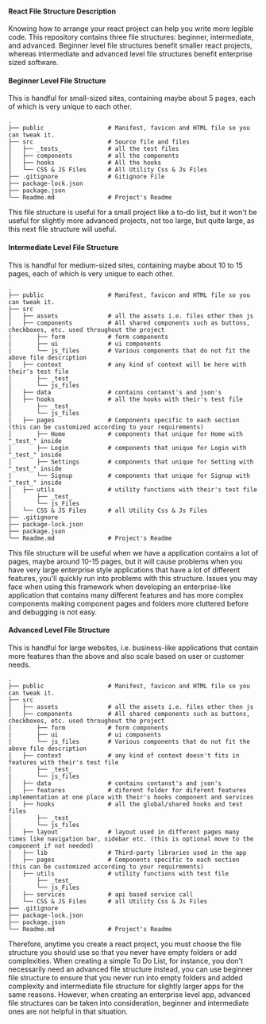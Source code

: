 #### React File Structure Description

Knowing how to arrange your react project can help you write more legible code. This repository contains three file structures: beginner, intermediate, and advanced. Beginner level file structures benefit smaller react projects, whereas intermediate and advanced level file structures benefit enterprise sized software.  

#### Beginner Level File Structure

This is handful for small-sized sites, containing maybe about 5 pages, each of which is very unique to each other.    

```
.
├── public                  # Manifest, favicon and HTML file so you can tweak it.
├── src                     # Source file and files
│   ├── _tests_             # all the test files
│   ├── components          # all the components 
│   ├── hooks               # All the hooks
│   └── CSS & JS Files      # All Utility Css & Js Files
├── .gitignore              # Gitignore File
├── package-lock.json       
├── package.json              
└── Readme.md               # Project's Readme
```   

This file structure is useful for a small project like a to-do list, but it won't be useful for slightly more advanced projects, not too large, but quite large, as this next file structure will useful.   

#### Intermediate Level File Structure

This is handful for medium-sized sites, containing maybe about 10 to 15 pages, each of which is very unique to each other.   

```
.
├── public                  # Manifest, favicon and HTML file so you can tweak it.
├── src                     
│   ├── assets              # all the assets i.e. files other then js
│   ├── components          # All shared components such as buttons, checkboxes, etc. used throughout the project
│       ├── form            # form components
|       ├── ui              # ui components
|       └── js_files        # Various components that do not fit the above file description 
│   ├── context             # any kind of context will be here with their's test file
│       ├── _test_            
|       └── js_files        
│   ├── data                # contains contanst's and json's
│   ├── hooks               # all the hooks with their's test file
│       ├── _test_          
|       └── js_files        
│   ├── pages               # Components specific to each section (this can be customized according to your requirements)
│       ├── Home            # components that unique for Home with "_test_" inside
│       ├── Login           # components that unique for Login with "_test_" inside
│       ├── Settings        # components that unique for Setting with "_test_" inside
|       └── Signup          # components that unique for Signup with "_test_" inside 
│   ├── utils               # utility functions with their's test file
│       ├── _test_          
|       └── js_Files        
│   └── CSS & JS Files      # all Utility Css & Js Files
├── .gitignore              
├── package-lock.json       
├── package.json              
└── Readme.md               # Project's Readme
```   

This file structure will be useful when we have a application contains a lot of pages, maybe around 10-15 pages, but it will cause problems when you have very large enterprise style applications that have a lot of different features, you'll quickly run into problems with this structure. Issues you may face when using this framework when developing an enterprise-like application that contains many different features and has more complex components making component  pages and folders more cluttered before and debugging is not easy.    


#### Advanced Level File Structure

This is handful for large websites, i.e.  business-like applications that contain more features than the above and also scale based on user or customer needs. 

```
.
├── public                  # Manifest, favicon and HTML file so you can tweak it.
├── src                     
│   ├── assets              # all the assets i.e. files other then js
│   ├── components          # All shared components such as buttons, checkboxes, etc. used throughout the project
│       ├── form            # form components
|       ├── ui              # ui components
|       └── js_files        # Various components that do not fit the above file description 
│   ├── context             # any kind of context doesn't fits in features with their's test file
│       ├── _test_           
|       └── js_files        
│   ├── data                # contains contanst's and json's
│   ├── features            # diferent folder for diferent features implementation at one place with their's hooks component and services      
│   ├── hooks               # all the global/shared hooks and test files 
│       ├── _test_          
|       └── js_files        
│   ├── layout              # layout used in different pages many times like navigation bar, sidebar etc. (this is optional move to the component if not needed)
│   ├── lib                 # Third-party libraries used in the app
│   ├── pages               # Components specific to each section (this can be customized according to your requirements)
│   ├── utils               # utility functions with test file
│       ├── _test_          
|       └── js_Files        
│   ├── services            # api based service call
│   └── CSS & JS Files      # all Utility Css & Js Files
├── .gitignore              
├── package-lock.json       
├── package.json              
└── Readme.md               # Project's Readme
```

Therefore, anytime you create a react project, you must choose the file structure you should use so that you never have empty folders or add complexities. When creating a simple To Do List, for instance, you don't necessarily need an advanced file structure instead, you can use beginner file structure to ensure that you never run into empty folders and added complexity and intermediate file structure for slightly larger apps for the same reasons. However, when creating an enterprise level app, advanced file structures can be taken into consideration, beginner and intermediate ones are not helpful in that situation.   